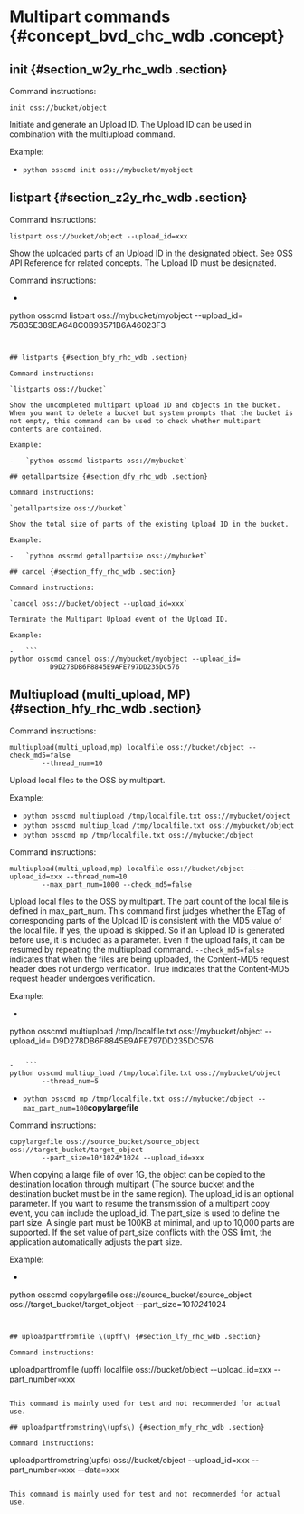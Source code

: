 # Multipart commands {#concept_bvd_chc_wdb .concept}

## init {#section_w2y_rhc_wdb .section}

Command instructions:

`init oss://bucket/object`

Initiate and generate an Upload ID. The Upload ID can be used in combination with the multiupload command.

Example:

-   `python osscmd init oss://mybucket/myobject`

## listpart {#section_z2y_rhc_wdb .section}

Command instructions:

`listpart oss://bucket/object --upload_id=xxx`

Show the uploaded parts of an Upload ID in the designated object. See OSS API Reference for related concepts. The Upload ID must be designated.

Command instructions:

-   ```
python osscmd listpart oss://mybucket/myobject --upload_id=
          75835E389EA648C0B93571B6A46023F3
```


## listparts {#section_bfy_rhc_wdb .section}

Command instructions:

`listparts oss://bucket`

Show the uncompleted multipart Upload ID and objects in the bucket. When you want to delete a bucket but system prompts that the bucket is not empty, this command can be used to check whether multipart contents are contained.

Example:

-   `python osscmd listparts oss://mybucket`

## getallpartsize {#section_dfy_rhc_wdb .section}

Command instructions:

`getallpartsize oss://bucket`

Show the total size of parts of the existing Upload ID in the bucket.

Example:

-   `python osscmd getallpartsize oss://mybucket`

## cancel {#section_ffy_rhc_wdb .section}

Command instructions:

`cancel oss://bucket/object --upload_id=xxx`

Terminate the Multipart Upload event of the Upload ID.

Example:

-   ```
python osscmd cancel oss://mybucket/myobject --upload_id=
          D9D278DB6F8845E9AFE797DD235DC576
```


## Multiupload \(multi\_upload, MP\) {#section_hfy_rhc_wdb .section}

Command instructions:

```
multiupload(multi_upload,mp) localfile oss://bucket/object --check_md5=false
        --thread_num=10
```

Upload local files to the OSS by multipart.

Example:

-   `python osscmd multiupload /tmp/localfile.txt oss://mybucket/object`
-   `python osscmd multiup_load /tmp/localfile.txt oss://mybucket/object`
-   `python osscmd mp /tmp/localfile.txt oss://mybucket/object`

Command instructions:

```
multiupload(multi_upload,mp) localfile oss://bucket/object --upload_id=xxx --thread_num=10
        --max_part_num=1000 --check_md5=false
```

Upload local files to the OSS by multipart. The part count of the local file is defined in max\_part\_num. This command first judges whether the ETag of corresponding parts of the Upload ID is consistent with the MD5 value of the local file. If yes, the upload is skipped. So if an Upload ID is generated before use, it is included as a parameter. Even if the upload fails, it can be resumed by repeating the multiupload command. `--check_md5=false` indicates that when the files are being uploaded, the Content-MD5 request header does not undergo verification. True indicates that the Content-MD5 request header undergoes verification.

Example:

-   ```
python osscmd multiupload /tmp/localfile.txt oss://mybucket/object --upload_id=
          D9D278DB6F8845E9AFE797DD235DC576
```

-   ```
python osscmd multiup_load /tmp/localfile.txt oss://mybucket/object
        --thread_num=5
```

-   `python osscmd mp /tmp/localfile.txt oss://mybucket/object --max_part_num=100`**copylargefile**

Command instructions:

```
copylargefile oss://source_bucket/source_object oss://target_bucket/target_object
        --part_size=10*1024*1024 --upload_id=xxx
```

When copying a large file of over 1G, the object can be copied to the destination location through multipart \(The source bucket and the destination bucket must be in the same region\). The upload\_id is an optional parameter. If you want to resume the transmission of a multipart copy event, you can include the upload\_id. The part\_size is used to define the part size. A single part must be 100KB at minimal, and up to 10,000 parts are supported. If the set value of part\_size conflicts with the OSS limit, the application automatically adjusts the part size.

Example:

-   ```
python osscmd copylargefile oss://source_bucket/source_object
          oss://target_bucket/target_object --part_size=10*1024*1024
```


## uploadpartfromfile \(upff\) {#section_lfy_rhc_wdb .section}

Command instructions:

```
uploadpartfromfile (upff) localfile oss://bucket/object --upload_id=xxx
        --part_number=xxx
```

This command is mainly used for test and not recommended for actual use.

## uploadpartfromstring\(upfs\) {#section_mfy_rhc_wdb .section}

Command instructions:

```
uploadpartfromstring(upfs) oss://bucket/object --upload_id=xxx --part_number=xxx
        --data=xxx
```

This command is mainly used for test and not recommended for actual use.

